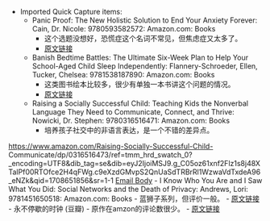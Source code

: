 - Imported Quick Capture items:
    - Panic Proof: The New Holistic Solution to End Your Anxiety Forever: Cain, Dr. Nicole: 9780593582572: Amazon.com: Books
        - 这个选题没想好，恐慌症这个名词不常见，但焦虑症又太多了。
        - [原文链接](https://www.amazon.com/dp/B0CPXPWRXS?ref=yb_qv_ov_prnt_dp_rw)
    - Banish Bedtime Battles: The Ultimate Six-Week Plan to Help Your School-Aged Child Sleep Independently: Flannery-Schroeder, Ellen, Tucker, Chelsea: 9781538187890: Amazon.com: Books
        - 这类图书绘本比较多，很少有单独一本书讲这个问题的情况。
        - [原文链接](https://www.amazon.com/dp/1538187892?ref=yb_qv_ov_prnt_dp_rw)
    - Raising a Socially Successful Child: Teaching Kids the Nonverbal Language They Need to Communicate, Connect, and Thrive: Nowicki, Dr. Stephen: 9780316516471: Amazon.com: Books
        - 培养孩子社交中的非语言表达，是一个不错的差异点。



https://www.amazon.com/Raising-Socially-Successful-Child-
Communicate/dp/0316516473/ref=tmm_hrd_swatch_0?_encoding=UTF8&dib_tag=se&dib=eyJ2IjoiMSJ9.g_C05oz61xnf2Flz1s8j48XTalPf00RTOfce2H4qFWg.c9eXzdGMvpS2QnUaSdTRBrRl1WzwaVdTxdeA96_eNZk&qid=1708651856&sr=1-1 [Email Body](https://files.todoist.com/JDx-Hoz-k0PExaI3nmuPhCl4zGGJRrZoCYQbruz0Ha5TV7FyPgWupfkvwDMZYOTb/by/21878347/as/file.html)
    - I Know Who You Are and I Saw What You Did: Social Networks and the Death of Privacy: Andrews, Lori: 9781451650518: Amazon.com: Books
        - 蓝狮子系列，但评价一般。
        - [原文链接](https://www.amazon.com/dp/1451650515?ref=yb_qv_ov_prnt_dp_rw)
    - 永不停歇的时钟 (豆瓣)
        -  原作在amzon的评论数很少。
        - [原文链接](https://book.douban.com/subject/30435911/)
